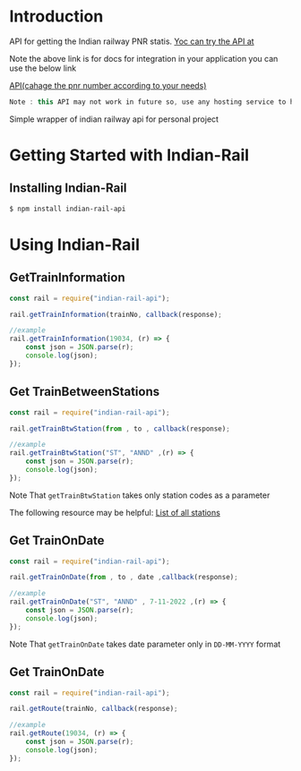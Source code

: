 # Introduction
API for getting the Indian railway PNR statis.
[Yoc can try the API at ](https://pnr-status-for-railways-api.onrender.com/docs)

Note the above link is for docs for integration in your application you can use the below link

[API(cahage the pnr number according to your needs)](https://pnr-status-for-railways-api.onrender.com/status?pnr=1234567890)
```java
Note : this API may not work in future so, use any hosting service to host the code inside the Scripts folder.
```
Simple wrapper of indian railway api for personal project
# Getting Started with Indian-Rail

## Installing Indian-Rail

```bash
$ npm install indian-rail-api
```

# Using Indian-Rail

## GetTrainInformation

```javascript
const rail = require("indian-rail-api");

rail.getTrainInformation(trainNo, callback(response);

//example
rail.getTrainInformation(19034, (r) => {
    const json = JSON.parse(r);
    console.log(json);
});
```

## Get TrainBetweenStations

```javascript
const rail = require("indian-rail-api");

rail.getTrainBtwStation(from , to , callback(response);

//example
rail.getTrainBtwStation("ST", "ANND" ,(r) => {
    const json = JSON.parse(r);
    console.log(json);
});
```

Note That `getTrainBtwStation` takes only station codes as a parameter

The following resource may be helpful:
[List of all stations](https://gist.github.com/shubhamjain/35ed77154f577295707a)

## Get TrainOnDate

```javascript
const rail = require("indian-rail-api");

rail.getTrainOnDate(from , to , date ,callback(response);

//example
rail.getTrainOnDate("ST", "ANND" , 7-11-2022 ,(r) => {
    const json = JSON.parse(r);
    console.log(json);
});
```

Note That `getTrainOnDate` takes date parameter only in `DD-MM-YYYY` format

## Get TrainOnDate

```javascript
const rail = require("indian-rail-api");

rail.getRoute(trainNo, callback(response);

//example
rail.getRoute(19034, (r) => {
    const json = JSON.parse(r);
    console.log(json);
});
```

